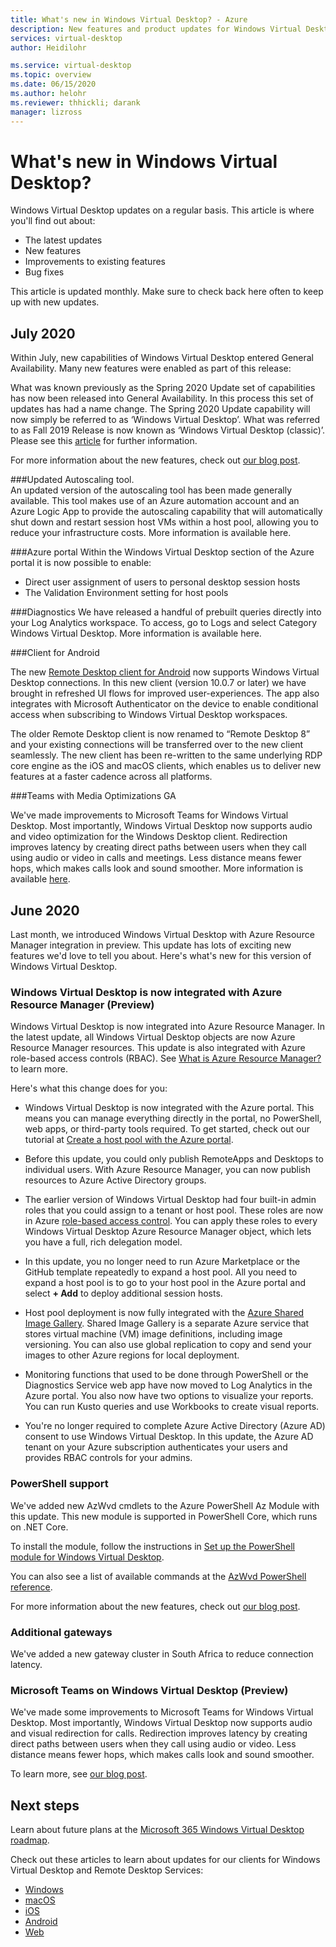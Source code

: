 ```yaml
---
title: What's new in Windows Virtual Desktop? - Azure
description: New features and product updates for Windows Virtual Desktop.
services: virtual-desktop
author: Heidilohr

ms.service: virtual-desktop
ms.topic: overview
ms.date: 06/15/2020
ms.author: helohr
ms.reviewer: thhickli; darank
manager: lizross
---
```

# What's new in Windows Virtual Desktop?

Windows Virtual Desktop updates on a regular basis. This article is where you'll find out about:

- The latest updates
- New features
- Improvements to existing features
- Bug fixes

This article is updated monthly. Make sure to check back here often to keep up with new updates.


## July 2020  

Within July, new capabilities of Windows Virtual Desktop entered General Availability. Many new features were enabled as part of this release: 

What was known previously as the Spring 2020 Update set of capabilities has now been released into General Availability. In this process this set of updates has had a name change. The Spring 2020 Update capability will now simply be referred to as ‘Windows Virtual Desktop’. What was referred to as Fall 2019 Release is now known as ‘Windows Virtual Desktop (classic)’. Please see this [article](https://azure.microsoft.com/en-us/blog/new-windows-virtual-desktop-capabilities-now-generally-available/) for further information. 

For more information about the new features, check out [our blog post](https://techcommunity.microsoft.com/t5/itops-talk-blog/windows-virtual-desktop-spring-update-enters-public-preview/ba-p/1340245). 

###Updated Autoscaling tool.  
An updated version of the autoscaling tool has been made generally available. This tool makes use of an Azure automation account and an Azure Logic App to provide the autoscaling capability that will automatically shut down and restart session host VMs within a host pool, allowing you to reduce your infrastructure costs. More information is available here.   

###Azure portal 
Within the Windows Virtual Desktop section of the Azure portal it is now possible to enable: 

- Direct user assignment of users to personal desktop session hosts  
- The Validation Environment setting for host pools 
 

###Diagnostics 
We have released a handful of prebuilt queries directly into your Log Analytics workspace. To access, go to Logs and select Category Windows Virtual Desktop. More information is available here. 

###Client for Android 

The new [Remote Desktop client for Android](https://play.google.com/store/apps/details?id=com.microsoft.rdc.androidx) now supports Windows Virtual Desktop connections. In this new client (version 10.0.7 or later) we have brought in refreshed UI flows for improved user-experiences. The app also integrates with Microsoft Authenticator on the device to enable conditional access when subscribing to Windows Virtual Desktop workspaces.  

The older Remote Desktop client is now renamed to “Remote Desktop 8” and your existing connections will be transferred over to the new client seamlessly. The new client has been re-written to the same underlying RDP core engine as the iOS and macOS clients, which enables us to deliver new features at a faster cadence across all platforms. 

###Teams with Media Optimizations GA  

We've made improvements to Microsoft Teams for Windows Virtual Desktop. Most importantly, Windows Virtual Desktop now supports audio and video optimization for the Windows Desktop client. Redirection improves latency by creating direct paths between users when they call using audio or video in calls and meetings. Less distance means fewer hops, which makes calls look and sound smoother. More information is available [here](https://aka.ms/wvdteams).


## June 2020

Last month, we introduced Windows Virtual Desktop with Azure Resource Manager integration in preview. This update has lots of exciting new features we'd love to tell you about. Here's what's new for this version of Windows Virtual Desktop.

### Windows Virtual Desktop is now integrated with Azure Resource Manager (Preview)

Windows Virtual Desktop is now integrated into Azure Resource Manager. In the latest update, all Windows Virtual Desktop objects are now Azure Resource Manager resources. This update is also integrated with Azure role-based access controls (RBAC). See [What is Azure Resource Manager?](../azure-resource-manager/management/overview.md) to learn more.

Here's what this change does for you:

- Windows Virtual Desktop is now integrated with the Azure portal. This means you can manage everything directly in the portal, no PowerShell, web apps, or third-party tools required. To get started, check out our tutorial at [Create a host pool with the Azure portal](create-host-pools-azure-marketplace.md).

- Before this update, you could only publish RemoteApps and Desktops to individual users. With Azure Resource Manager, you can now publish resources to Azure Active Directory groups.

- The earlier version of Windows Virtual Desktop had four built-in admin roles that you could assign to a tenant or host pool. These roles are now in Azure [role-based access control](../role-based-access-control/overview.md). You can apply these roles to every Windows Virtual Desktop Azure Resource Manager object, which lets you have a full, rich delegation model.

- In this update, you no longer need to run Azure Marketplace or the GitHub template repeatedly to expand a host pool. All you need to expand a host pool is to go to your host pool in the Azure portal and select **+ Add** to deploy additional session hosts.

- Host pool deployment is now fully integrated with the [Azure Shared Image Gallery](../virtual-machines/windows/shared-image-galleries.md). Shared Image Gallery is a separate Azure service that stores virtual machine (VM) image definitions, including image versioning. You can also use global replication to copy and send your images to other Azure regions for local deployment.

- Monitoring functions that used to be done through PowerShell or the Diagnostics Service web app have now moved to Log Analytics in the Azure portal. You also now have two options to visualize your reports. You can run Kusto queries and use Workbooks to create visual reports.

- You're no longer required to complete Azure Active Directory (Azure AD) consent to use Windows Virtual Desktop. In this update, the Azure AD tenant on your Azure subscription authenticates your users and provides RBAC controls for your admins.


### PowerShell support

We've added new AzWvd cmdlets to the Azure PowerShell Az Module with this update. This new module is supported in PowerShell Core, which runs on .NET Core.

To install the module, follow the instructions in [Set up the PowerShell module for Windows Virtual Desktop](powershell-module.md).

You can also see a list of available commands at the [AzWvd PowerShell reference](/powershell/module/az.desktopvirtualization/?view=azps-4.2.0#desktopvirtualization).

For more information about the new features, check out [our blog post](https://techcommunity.microsoft.com/t5/itops-talk-blog/windows-virtual-desktop-spring-update-enters-public-preview/ba-p/1340245). 

### Additional gateways

We've added a new gateway cluster in South Africa to reduce connection latency.

### Microsoft Teams on Windows Virtual Desktop (Preview)

We've made some improvements to Microsoft Teams for Windows Virtual Desktop. Most importantly, Windows Virtual Desktop now supports audio and visual redirection for calls. Redirection improves latency by creating direct paths between users when they call using audio or video. Less distance means fewer hops, which makes calls look and sound smoother.

To learn more, see [our blog post](https://azure.microsoft.com/updates/windows-virtual-desktop-media-optimization-for-microsoft-teams-is-now-available-in-public-preview/).

## Next steps

Learn about future plans at the [Microsoft 365 Windows Virtual Desktop roadmap](https://www.microsoft.com/microsoft-365/roadmap?filters=Windows%20Virtual%20Desktop).

Check out these articles to learn about updates for our clients for Windows Virtual Desktop and Remote Desktop Services:

- [Windows](/windows-server/remote/remote-desktop-services/clients/windowsdesktop-whatsnew)
- [macOS](/windows-server/remote/remote-desktop-services/clients/mac-whatsnew)
- [iOS](/windows-server/remote/remote-desktop-services/clients/ios-whatsnew)
- [Android](/windows-server/remote/remote-desktop-services/clients/android-whatsnew)
- [Web](/windows-server/remote/remote-desktop-services/clients/web-client-whatsnew)
